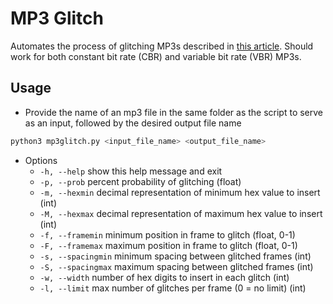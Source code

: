 # MP3 Glitch
Automates the process of glitching MP3s described in [this article](https://reillyspitzfaden.com/posts/2025/02/databending-part-2/). Should work for both constant bit rate (CBR) and variable bit rate (VBR) MP3s.

## Usage
- Provide the name of an mp3 file in the same folder as the script to serve as an input, followed by the desired output file name
```sh
python3 mp3glitch.py <input_file_name> <output_file_name>
```
- Options
    - `-h, --help`       show this help message and exit
    - `-p, --prob`       percent probability of glitching (float)
    - `-m, --hexmin`     decimal representation of minimum hex value to insert (int)
    - `-M, --hexmax`     decimal representation of maximum hex value to insert (int)
    - `-f, --framemin`   minimum position in frame to glitch (float, 0-1)
    - `-F, --framemax`   maximum position in frame to glitch (float, 0-1)
    - `-s, --spacingmin` minimum spacing between glitched frames (int)
    - `-S, --spacingmax` maximum spacing between glitched frames (int)
    - `-w, --width`      number of hex digits to insert in each glitch (int)
    - `-l, --limit`      max number of glitches per frame (0 = no limit) (int)